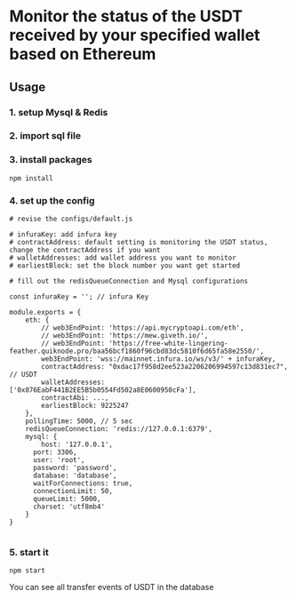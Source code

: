 # Monitor the status of the USDT received by your specified wallet based on Ethereum

## Usage

### 1. setup Mysql & Redis

### 2. import sql file

### 3. install packages

``` npm install ```

### 4. set up the config

```
# revise the configs/default.js

# infuraKey: add infura key
# contractAddress: default setting is monitoring the USDT status, change the contractAddress if you want
# walletAddresses: add wallet address you want to monitor
# earliestBlock: set the block number you want get started

# fill out the redisQueueConnection and Mysql configurations

const infuraKey = ''; // infura Key

module.exports = {
	eth: {
		// web3EndPoint: 'https://api.mycryptoapi.com/eth',
		// web3EndPoint: 'https://mew.giveth.io/',
		// web3EndPoint: 'https://free-white-lingering-feather.quiknode.pro/baa56bcf1860f96cbd83dc5810f6d65fa58e2550/',
		web3EndPoint: 'wss://mainnet.infura.io/ws/v3/' + infuraKey,
		contractAddress: "0xdac17f958d2ee523a2206206994597c13d831ec7", // USDT
		walletAddresses: ['0x876EabF441B2EE5B5b0554Fd502a8E0600950cFa'],
		contractAbi: ...,
		earliestBlock: 9225247
	},
	pollingTime: 5000, // 5 sec
	redisQueueConnection: 'redis://127.0.0.1:6379',
	mysql: {
		host: '127.0.0.1',
	  port: 3306,
	  user: 'root',
	  password: 'password',
	  database: 'database',
	  waitForConnections: true,
	  connectionLimit: 50,
	  queueLimit: 5000,
	  charset: 'utf8mb4'
	}
}


```

### 5. start it

``` npm start ```

You can see all transfer events of USDT in the database
